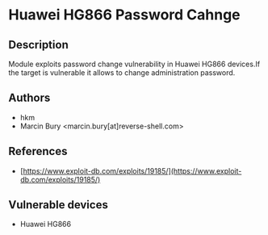 # Huawei HG866 Password Cahnge

## Description
Module exploits password change vulnerability in Huawei HG866 devices.If the target is vulnerable it allows to change administration password.

## Authors
* hkm
* Marcin Bury <marcin.bury[at]reverse-shell.com>

## References
* [https://www.exploit-db.com/exploits/19185/](https://www.exploit-db.com/exploits/19185/)

## Vulnerable devices
* Huawei HG866
